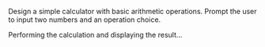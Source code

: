 Design a simple calculator with basic arithmetic operations.
Prompt the user to input two numbers and an operation choice.

Performing the calculation and displaying the result...
